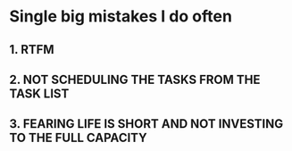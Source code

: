 # Single big mistakes I do often

## 1. RTFM

## 2. NOT SCHEDULING THE TASKS FROM THE TASK LIST

## 3. FEARING LIFE IS SHORT AND NOT INVESTING TO THE FULL CAPACITY
